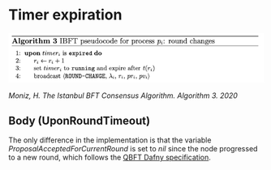 # Timer expiration

![IBFT_timer](images/IBFT_timer.png)

*Moniz, H. The Istanbul BFT Consensus Algorithm. Algorithm 3. 2020*

## Body (UponRoundTimeout)

The only difference in the implementation is that the variable *ProposalAcceptedForCurrentRound* is set to *nil* since the node progressed to a new round, which follows the [QBFT Dafny specification](https://github.com/ConsenSys/qbft-formal-spec-and-verification/blob/main/dafny/spec/L1/node.dfy#L442).
